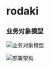 # rodaki


### 业务对象模型

![业务对象模型](http://www.plantuml.com/plantuml/proxy?cache=no&src=https://raw.githubusercontent.com/nemoworks/rodaki/master/docs/uml/model-v3.pu)


![部署架构](http://www.plantuml.com/plantuml/proxy?cache=no&src=https://raw.githubusercontent.com/nemoworks/rodaki/master/docs/uml/deployment.pu)